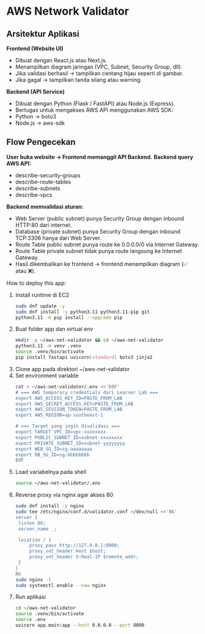# AWS Network Validator
## Arsitektur Aplikasi

**Frontend (Website UI)**
- Dibuat dengan React.js atau Next.js.
- Menampilkan diagram jaringan (VPC, Subnet, Security Group, dll).
- Jika validasi berhasil → tampilkan centang hijau seperti di gambar.
- Jika gagal → tampilkan tanda silang atau warning.

**Backend (API Service)**
- Dibuat dengan Python (Flask / FastAPI) atau Node.js (Express).
- Bertugas untuk mengakses AWS API menggunakan AWS SDK:
- Python → boto3
- Node.js → aws-sdk

## Flow Pengecekan
**User buka website → Frontend memanggil API Backend.**
**Backend query AWS API:**
- describe-security-groups
- describe-route-tables
- describe-subnets
- describe-vpcs

**Backend memvalidasi aturan:**
- Web Server (public subnet) punya Security Group dengan inbound HTTP:80 dari internet.
- Database (private subnet) punya Security Group dengan inbound TCP:3306 hanya dari Web Server.
- Route Table public subnet punya route ke 0.0.0.0/0 via Internet Gateway.
- Route Table private subnet tidak punya route langsung ke Internet Gateway.
- Hasil dikembalikan ke frontend → frontend menampilkan diagram (✅ atau ❌).

How to deploy this app:
1. Install runtime di EC2
   ```bash
   sudo dnf update -y
   sudo dnf install -y python3.11 python3.11-pip git
   python3.11 -m pip install --upgrade pip
2. Buat folder app dan virtual env
   ```bash
   mkdir -p ~/aws-net-validator && cd ~/aws-net-validator
   python3.11 -m venv .venv
   source .venv/bin/activate
   pip install fastapi uvicorn[standard] boto3 jinja2
3. Clone app pada direktori ~/aws-net-validator
4. Set environment variable
   ```bash
   cat > ~/aws-net-validator/.env <<'EOF'
   # === AWS temporary credentials dari Learner Lab ===
   export AWS_ACCESS_KEY_ID=PASTE_FROM_LAB
   export AWS_SECRET_ACCESS_KEY=PASTE_FROM_LAB
   export AWS_SESSION_TOKEN=PASTE_FROM_LAB
   export AWS_REGION=ap-southeast-1

   # === Target yang ingin divalidasi ===
   export TARGET_VPC_ID=vpc-xxxxxxxx
   export PUBLIC_SUBNET_ID=subnet-xxxxxxxx
   export PRIVATE_SUBNET_ID=subnet-yyyyyyyy
   export WEB_SG_ID=sg-aaaaaaaa
   export DB_SG_ID=sg-bbbbbbbb
   EOF
5. Load variabelnya pada shell
   ```bash
   source ~/aws-net-validator/.env
6. Reverse proxy via nginx agar akses 80
   ```bash
   sudo dnf install -y nginx
   sudo tee /etc/nginx/conf.d/validator.conf >/dev/null <<'NG'
   server {
    listen 80;
    server_name _;

    location / {
        proxy_pass http://127.0.0.1:8000;
        proxy_set_header Host $host;
        proxy_set_header X-Real-IP $remote_addr;
    }
   }
   NG
   sudo nginx -t
   sudo systemctl enable --now nginx

7. Run aplikasi
   ```bash
   cd ~/aws-net-validator
   source .venv/bin/activate
   source .env
   uvicorn app.main:app --host 0.0.0.0 --port 8000





